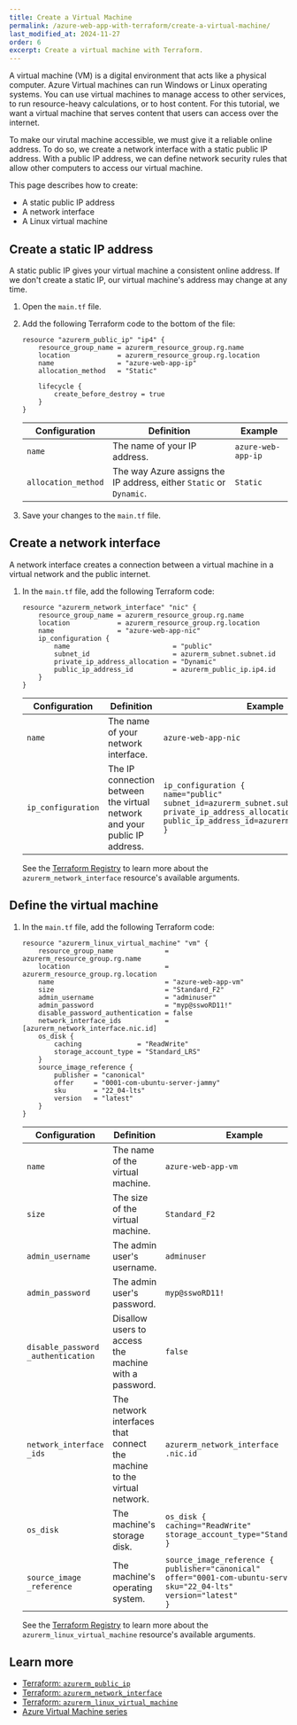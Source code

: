 ```yaml
---
title: Create a Virtual Machine
permalink: /azure-web-app-with-terraform/create-a-virtual-machine/
last_modified_at: 2024-11-27
order: 6
excerpt: Create a virtual machine with Terraform.
---
```


A virtual machine (VM) is a digital environment that acts like a physical
computer. Azure Virtual machines can run Windows or Linux operating systems.
You can use virtual machines to manage access to other services, to run
resource-heavy calculations, or to host content. For this tutorial, we want a
virtual machine that serves content that users can access over the internet.

To make our virutal machine accessible, we must give it a reliable online
address. To do so, we create a network interface with a static public IP
address. With a public IP address, we can define network security rules that
allow other computers to access our virtual machine.

This page describes how to create:

- A static public IP address
- A network interface
- A Linux virtual machine

## Create a static IP address

A static public IP gives your virtual machine a consistent online address. If
we don't create a static IP, our virtual machine's address may change at any
time.

1. Open the `main.tf` file.
1. Add the following Terraform code to the bottom of the file:

    ```hcl
    resource "azurerm_public_ip" "ip4" {
        resource_group_name = azurerm_resource_group.rg.name
        location            = azurerm_resource_group.rg.location
        name                = "azure-web-app-ip"
        allocation_method   = "Static"

        lifecycle {
            create_before_destroy = true
        }
    }
    ```

    | Configuration | Definition | Example |
    |---------------|------------|---------|
    | `name` | The name of your IP address. | `azure-web-app-ip` |
    | `allocation_method` | The way Azure assigns the IP address, either `Static` or `Dynamic`. | `Static` |

1. Save your changes to the `main.tf` file.

## Create a network interface

A network interface creates a connection between a virtual machine in a virtual
network and the public internet.

1. In the `main.tf` file, add the following Terraform code:

    ```hcl
    resource "azurerm_network_interface" "nic" {
        resource_group_name = azurerm_resource_group.rg.name
        location            = azurerm_resource_group.rg.location
        name                = "azure-web-app-nic"
        ip_configuration {
            name                          = "public"
            subnet_id                     = azurerm_subnet.subnet.id
            private_ip_address_allocation = "Dynamic"
            public_ip_address_id          = azurerm_public_ip.ip4.id
        }
    }
    ```

    | Configuration | Definition | Example |
    |---------------|------------|---------|
    | `name` | The name of your network interface. | `azure-web-app-nic` |
    | `ip_configuration` | The IP connection between the virtual network and your public IP address. | `ip_configuration {`<br/>`name="public"`<br/>`subnet_id=azurerm_subnet.subnet.id`<br/>`private_ip_address_allocation="Dynamic"`<br/>`public_ip_address_id=azurerm_public_ip.ip4.id`<br/>`}` |

    See the [Terraform
    Registry](https://registry.terraform.io/providers/hashicorp/azurerm/latest/docs/resources/network_interface#argument-reference)
    to learn more about the `azurerm_network_interface` resource's available
    arguments.

## Define the virtual machine

1. In the `main.tf` file, add the following Terraform code:

    ```hcl
    resource "azurerm_linux_virtual_machine" "vm" {
        resource_group_name             = azurerm_resource_group.rg.name
        location                        = azurerm_resource_group.rg.location
        name                            = "azure-web-app-vm"
        size                            = "Standard_F2"
        admin_username                  = "adminuser"
        admin_password                  = "myp@sswoRD11!"
        disable_password_authentication = false
        network_interface_ids           = [azurerm_network_interface.nic.id]
        os_disk {
            caching              = "ReadWrite"
            storage_account_type = "Standard_LRS"
        }
        source_image_reference {
            publisher = "canonical"
            offer     = "0001-com-ubuntu-server-jammy"
            sku       = "22_04-lts"
            version   = "latest"
        }
    }
    ```

    | Configuration | Definition | Example |
    |---------------|------------|---------|
    | `name` | The name of the virtual machine. | `azure-web-app-vm` |
    | `size` | The size of the virtual machine. | `Standard_F2` |
    | `admin_username` | The admin user's username. | `adminuser` |
    | `admin_password` | The admin user's password. | `myp@sswoRD11!` |
    | `disable_password`<br/>`_authentication` | Disallow users to access the machine with a password. | `false` |
    | `network_interface`<br/>`_ids` | The network interfaces that connect the machine to the virtual network. | `azurerm_network_interface`<br/>`.nic.id` |
    | `os_disk` | The machine's storage disk. | `os_disk {`<br/>`caching="ReadWrite"`<br/>`storage_account_type="Standard_LRS"`<br/>`}` |
    | `source_image`<br/>`_reference` | The machine's operating system. | `source_image_reference {`<br/>`publisher="canonical"`<br/>`offer="0001-com-ubuntu-server-jammy`<br/>`sku="22_04-lts"`<br/>`version="latest"`<br/>`}` |

    See the [Terraform
    Registry](https://registry.terraform.io/providers/hashicorp/azurerm/latest/docs/resources/linux_virtual_machine#argument-reference)
    to learn more about the `azurerm_linux_virtual_machine` resource's
    available arguments.

## Learn more

- [Terraform: `azurerm_public_ip`](https://registry.terraform.io/providers/hashicorp/azurerm/latest/docs/resources/public_ip)
- [Terraform: `azurerm_network_interface`](https://registry.terraform.io/providers/hashicorp/azurerm/latest/docs/resources/network_interface)
- [Terraform: `azurerm_linux_virtual_machine`](https://registry.terraform.io/providers/hashicorp/azurerm/latest/docs/resources/linux_virtual_machine)
- [Azure Virtual Machine series](https://azure.microsoft.com/en-us/pricing/details/virtual-machines/series/?msockid=329aaa3c4d516c1904efbe154c7c6df5)

